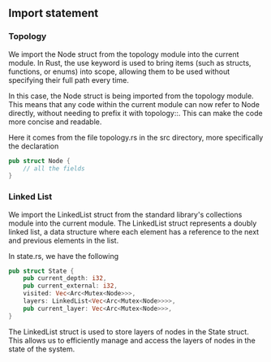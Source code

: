 
## Import statement
### Topology
We import the Node struct from the topology module into the current module. In Rust, the use keyword is used to bring items (such as structs, functions, or enums) into scope, allowing them to be used without specifying their full path every time.

In this case, the Node struct is being imported from the topology module. This means that any code within the current module can now refer to Node directly, without needing to prefix it with topology::. This can make the code more concise and readable.

Here it comes from the file topology.rs in the src directory, more specifically the declaration

```rust
pub struct Node {
    // all the fields
}
```

### Linked List
We import the LinkedList struct from the standard library's collections module into the current module. The LinkedList struct represents a doubly linked list, a data structure where each element has a reference to the next and previous elements in the list.

In state.rs, we have the following 

```rust
pub struct State {
    pub current_depth: i32,
    pub current_external: i32,
    visited: Vec<Arc<Mutex<Node>>>,
    layers: LinkedList<Vec<Arc<Mutex<Node>>>>,
    pub current_layer: Vec<Arc<Mutex<Node>>>,
}
```

The LinkedList struct is used to store layers of nodes in the State struct. This allows us to efficiently manage and access the layers of nodes in the state of the system.